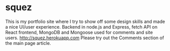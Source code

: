 # squez
This is my portfolio site where I try to show off some design skills and made a nice UI/user experience.
Backend in node.js and Express, fetch API on React frontend, MongoDB and Mongoose used for comments and site users.
http://squez.herokuapp.com
Please try out the Comments section of the main page article.  
